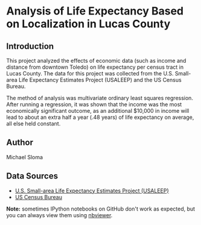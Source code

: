# Analysis of Life Expectancy Based on Localization in Lucas County

## Introduction

This project analyzed the effects of economic data (such as income and distance from downtown Toledo) on life 
expectancy per census tract in Lucas County. The data for this project was collected from the U.S. Small-area Life 
Expectancy Estimates Project (USALEEP) and the US Census Bureau. 

The method of analysis was multivariate ordinary least squares regression. After running a regression, it was shown 
that the income was the most economically significant outcome, as an additional $10,000 in income will lead to about 
an extra half a year (.48 years) of life expectancy on average, all else held constant.

## Author
Michael Sloma

## Data Sources
* [U.S. Small-area Life Expectancy Estimates Project (USALEEP)](https://www.cdc.gov/nchs/nvss/usaleep/usaleep.html "USALEEP")
* [US Census Bureau](https://www.census.gov/ "US Census Bureau")

**Note:** sometimes IPython notebooks on GitHub don't work as expected, but you can always view them using [nbviewer](https://nbviewer.jupyter.org/).
